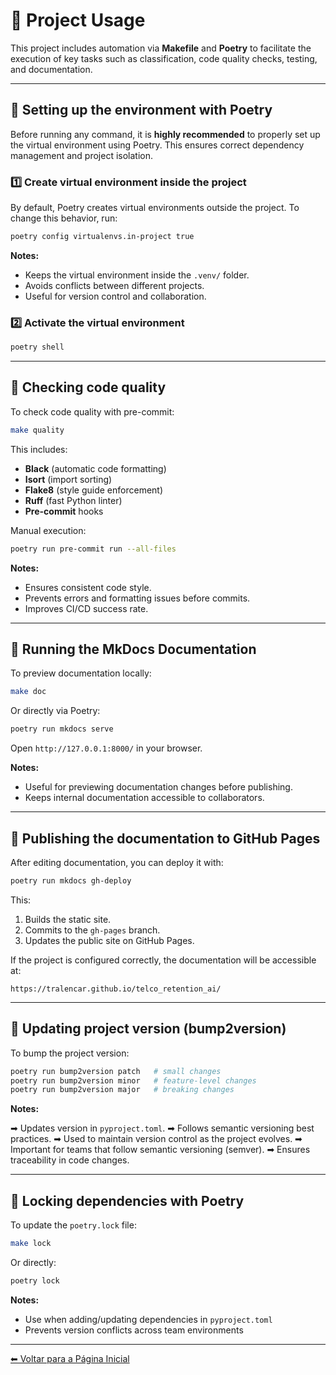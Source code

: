 #
# 🚀 Project Usage

This project includes automation via **Makefile** and **Poetry** to facilitate the execution of key tasks such as classification, code quality checks, testing, and documentation.

---

## 🔹 Setting up the environment with Poetry

Before running any command, it is **highly recommended** to properly set up the virtual environment using Poetry. This ensures correct dependency management and project isolation.


### 1️⃣ Create virtual environment inside the project

By default, Poetry creates virtual environments outside the project. To change this behavior, run:

```bash
poetry config virtualenvs.in-project true
```

**Notes:**

- Keeps the virtual environment inside the `.venv/` folder.
- Avoids conflicts between different projects.
- Useful for version control and collaboration.

### 2️⃣ Activate the virtual environment

```bash
poetry shell
```

---

<!-- ## 🔹 Running TelcoRetentionAI Classifier

To execute the classifier:

```bash
make run
```

Or using Poetry directly:

```bash
poetry install
poetry run python src/telco_retention_main.py
```

**Notes:**

- This command handles loading, preprocessing, training, logging with MLflow, and model registration.
- Ensures all dependencies are installed before running.

--- -->

## 🔹 Checking code quality

To check code quality with pre-commit:

```bash
make quality
```

This includes:

- **Black** (automatic code formatting)
- **Isort** (import sorting)
- **Flake8** (style guide enforcement)
- **Ruff** (fast Python linter)
- **Pre-commit** hooks

Manual execution:

```bash
poetry run pre-commit run --all-files
```

**Notes:**

- Ensures consistent code style.
- Prevents errors and formatting issues before commits.
- Improves CI/CD success rate.

---

## 🔹 Running the MkDocs Documentation

To preview documentation locally:

```bash
make doc
```

Or directly via Poetry:

```bash
poetry run mkdocs serve
```

Open `http://127.0.0.1:8000/` in your browser.

**Notes:**

- Useful for previewing documentation changes before publishing.
- Keeps internal documentation accessible to collaborators.

---

## 🔹 Publishing the documentation to GitHub Pages

After editing documentation, you can deploy it with:

```bash
poetry run mkdocs gh-deploy
```

This:

1. Builds the static site.
2. Commits to the `gh-pages` branch.
3. Updates the public site on GitHub Pages.

If the project is configured correctly, the documentation will be accessible at:

```
https://tralencar.github.io/telco_retention_ai/
```

---

## 🔹 Updating project version (bump2version)

To bump the project version:

```bash
poetry run bump2version patch   # small changes
poetry run bump2version minor   # feature-level changes
poetry run bump2version major   # breaking changes
```

**Notes:**

➡ Updates version in `pyproject.toml`.
➡ Follows semantic versioning best practices.
➡ Used to maintain version control as the project evolves.
➡ Important for teams that follow semantic versioning (semver).
➡ Ensures traceability in code changes.

---

## 🔹 Locking dependencies with Poetry

To update the `poetry.lock` file:

```bash
make lock
```

Or directly:

```bash
poetry lock
```

**Notes:**

- Use when adding/updating dependencies in `pyproject.toml`
- Prevents version conflicts across team environments

---

[⬅ Voltar para a Página Inicial](index.md)
